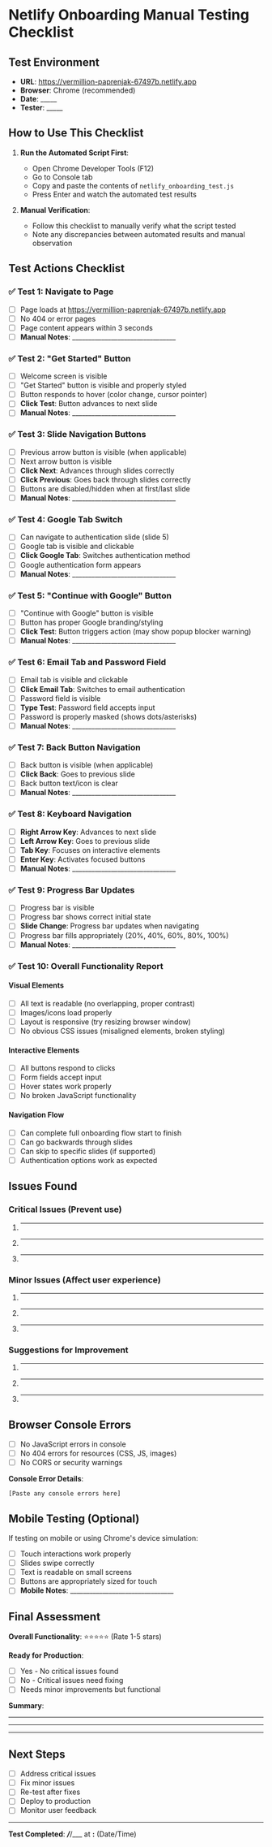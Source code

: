 # Netlify Onboarding Manual Testing Checklist

## Test Environment
- **URL**: https://vermillion-paprenjak-67497b.netlify.app
- **Browser**: Chrome (recommended)
- **Date**: _____
- **Tester**: _____

## How to Use This Checklist

1. **Run the Automated Script First**:
   - Open Chrome Developer Tools (F12)
   - Go to Console tab
   - Copy and paste the contents of `netlify_onboarding_test.js`
   - Press Enter and watch the automated test results

2. **Manual Verification**:
   - Follow this checklist to manually verify what the script tested
   - Note any discrepancies between automated results and manual observation

## Test Actions Checklist

### ✅ Test 1: Navigate to Page
- [ ] Page loads at https://vermillion-paprenjak-67497b.netlify.app
- [ ] No 404 or error pages
- [ ] Page content appears within 3 seconds
- [ ] **Manual Notes**: ________________________________

### ✅ Test 2: "Get Started" Button
- [ ] Welcome screen is visible
- [ ] "Get Started" button is visible and properly styled
- [ ] Button responds to hover (color change, cursor pointer)
- [ ] **Click Test**: Button advances to next slide
- [ ] **Manual Notes**: ________________________________

### ✅ Test 3: Slide Navigation Buttons
- [ ] Previous arrow button is visible (when applicable)
- [ ] Next arrow button is visible
- [ ] **Click Next**: Advances through slides correctly
- [ ] **Click Previous**: Goes back through slides correctly
- [ ] Buttons are disabled/hidden when at first/last slide
- [ ] **Manual Notes**: ________________________________

### ✅ Test 4: Google Tab Switch
- [ ] Can navigate to authentication slide (slide 5)
- [ ] Google tab is visible and clickable
- [ ] **Click Google Tab**: Switches authentication method
- [ ] Google authentication form appears
- [ ] **Manual Notes**: ________________________________

### ✅ Test 5: "Continue with Google" Button
- [ ] "Continue with Google" button is visible
- [ ] Button has proper Google branding/styling
- [ ] **Click Test**: Button triggers action (may show popup blocker warning)
- [ ] **Manual Notes**: ________________________________

### ✅ Test 6: Email Tab and Password Field
- [ ] Email tab is visible and clickable
- [ ] **Click Email Tab**: Switches to email authentication
- [ ] Password field is visible
- [ ] **Type Test**: Password field accepts input
- [ ] Password is properly masked (shows dots/asterisks)
- [ ] **Manual Notes**: ________________________________

### ✅ Test 7: Back Button Navigation
- [ ] Back button is visible (when applicable)
- [ ] **Click Back**: Goes to previous slide
- [ ] Back button text/icon is clear
- [ ] **Manual Notes**: ________________________________

### ✅ Test 8: Keyboard Navigation
- [ ] **Right Arrow Key**: Advances to next slide
- [ ] **Left Arrow Key**: Goes to previous slide
- [ ] **Tab Key**: Focuses on interactive elements
- [ ] **Enter Key**: Activates focused buttons
- [ ] **Manual Notes**: ________________________________

### ✅ Test 9: Progress Bar Updates
- [ ] Progress bar is visible
- [ ] Progress bar shows correct initial state
- [ ] **Slide Change**: Progress bar updates when navigating
- [ ] Progress bar fills appropriately (20%, 40%, 60%, 80%, 100%)
- [ ] **Manual Notes**: ________________________________

### ✅ Test 10: Overall Functionality Report

#### Visual Elements
- [ ] All text is readable (no overlapping, proper contrast)
- [ ] Images/icons load properly
- [ ] Layout is responsive (try resizing browser window)
- [ ] No obvious CSS issues (misaligned elements, broken styling)

#### Interactive Elements
- [ ] All buttons respond to clicks
- [ ] Form fields accept input
- [ ] Hover states work properly
- [ ] No broken JavaScript functionality

#### Navigation Flow
- [ ] Can complete full onboarding flow start to finish
- [ ] Can go backwards through slides
- [ ] Can skip to specific slides (if supported)
- [ ] Authentication options work as expected

## Issues Found

### Critical Issues (Prevent use)
1. _________________________________________________
2. _________________________________________________
3. _________________________________________________

### Minor Issues (Affect user experience)
1. _________________________________________________
2. _________________________________________________
3. _________________________________________________

### Suggestions for Improvement
1. _________________________________________________
2. _________________________________________________
3. _________________________________________________

## Browser Console Errors
- [ ] No JavaScript errors in console
- [ ] No 404 errors for resources (CSS, JS, images)
- [ ] No CORS or security warnings

**Console Error Details**:
```
[Paste any console errors here]
```

## Mobile Testing (Optional)
If testing on mobile or using Chrome's device simulation:

- [ ] Touch interactions work properly
- [ ] Slides swipe correctly
- [ ] Text is readable on small screens
- [ ] Buttons are appropriately sized for touch
- [ ] **Mobile Notes**: ________________________________

## Final Assessment

**Overall Functionality**: ⭐⭐⭐⭐⭐ (Rate 1-5 stars)

**Ready for Production**:
- [ ] Yes - No critical issues found
- [ ] No - Critical issues need fixing
- [ ] Needs minor improvements but functional

**Summary**:
_________________________________________________________________
_________________________________________________________________
_________________________________________________________________

## Next Steps
- [ ] Address critical issues
- [ ] Fix minor issues
- [ ] Re-test after fixes
- [ ] Deploy to production
- [ ] Monitor user feedback

---
**Test Completed**: ___/___/___ at __:__ (Date/Time)